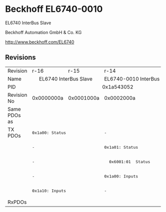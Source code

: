# Beckhoff EL6740-0010

EL6740 InterBus Slave

Beckhoff Automation GmbH & Co. KG

http://www.beckhoff.com/EL6740

## Revisions
<table>
<tr>
<td>Revision</td>
<td>r-16</td>
<td>r-15</td>
<td>r-14</td>
</tr>
<tr>
<td>Name</td>
<td colspan=2 align="center">EL6740 InterBus Slave</td>
<td>EL6740-0010 InterBus Slave</td>
</tr>
<tr>
<td>PID</td>
<td colspan=3 align="center">0x1a543052</td>
</tr>
<tr>
<td>Revision No</td>
<td>0x0000000a</td>
<td>0x0001000a</td>
<td>0x0002000a</td>
</tr>
<tr>
<td>Same PDOs as</td>
<td colspan=3 align="center"></td>
</tr>
<tr>
<td rowspan=5 valign=top>TX PDOs</td>
<td colspan=2 align="left"><pre>0x1a00: Status</pre></td>
<td><pre>-</pre></td>
<td></td>
</tr>
<tr>
<td colspan=2 align="left"><pre>-</pre></td>
<td><pre>0x1a01: Status</pre></td>
</tr>
<tr>
<td colspan=2 align="left"><pre>-</pre></td>
<td><pre>  0x6001:01  Status                UINT16</pre></td>
</tr>
<tr>
<td colspan=2 align="left"><pre>-</pre></td>
<td><pre>0x1a00: Inputs</pre></td>
</tr>
<tr>
<td colspan=2 align="left"><pre>0x1a10: Inputs</pre></td>
<td><pre>-</pre></td>
</tr>
<tr>
<td>RxPDOs</td>
<td colspan=3 align="left"></td>
</tr>
</table>
